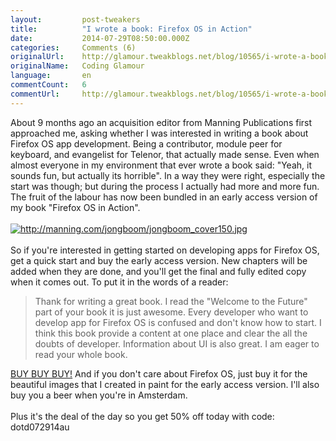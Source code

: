 ```yaml
---
layout:         post-tweakers
title:          "I wrote a book: Firefox OS in Action"
date:           2014-07-29T08:50:00.000Z
categories:     Comments (6)
originalUrl:    http://glamour.tweakblogs.net/blog/10565/i-wrote-a-book-firefox-os-in-action.html
originalName:   Coding Glamour
language:       en
commentCount:   6
commentUrl:     http://glamour.tweakblogs.net/blog/10565/i-wrote-a-book-firefox-os-in-action.html#reacties
---
```


   <p class="article">About 9 months ago an acquisition editor from Manning Publications first
  approached me, asking whether I was interested in writing a book about
  Firefox OS app development. Being a contributor, module peer for keyboard,
  and evangelist for Telenor, that actually made sense. Even when almost
  everyone in my environment that ever wrote a book said: &quot;Yeah, it
  sounds fun, but actually its horrible&quot;. In a way they were right,
  especially the start was though; but during the process I actually had
  more and more fun. The fruit of the labour has now been bundled in an early
  access version of my book &quot;Firefox OS in Action&quot;.
  <!--more-->
  <br>
  <br>
<a href="http://manning.com/jongboom/" rel="external nofollow"><img src="http://manning.com/jongboom/jongboom_cover150.jpg" class="rml" alt="http://manning.com/jongboom/jongboom_cover150.jpg" title="http://manning.com/jongboom/jongboom_cover150.jpg"></a>
  <br>
  <br>So if you&apos;re interested in getting started on developing apps for
  Firefox OS, get a quick start and buy the early access version. New chapters
  will be added when they are done, and you&apos;ll get the final and fully
  edited copy when it comes out. To put it in the words of a reader:
  <blockquote>
    <div class="quote">Thank for writing a great book. I read the &quot;Welcome to the Future&quot;
      part of your book it is just awesome. Every developer who want to develop
      app for Firefox OS is confused and don&apos;t know how to start. I think
      this book provide a content at one place and clear the all the doubts of
      developer. Information about UI is also great. I am eager to read your
      whole book.</div>
  </blockquote><a href="http://manning.com/jongboom/" rel="external nofollow">BUY BUY BUY!</a> And
  if you don&apos;t care about Firefox OS, just buy it for the beautiful
  images that I created in paint for the early access version. I&apos;ll
  also buy you a beer when you&apos;re in Amsterdam.
  <br>
  <br>Plus it&apos;s the deal of the day so you get 50% off today with code:
  dotd072914au</p>
